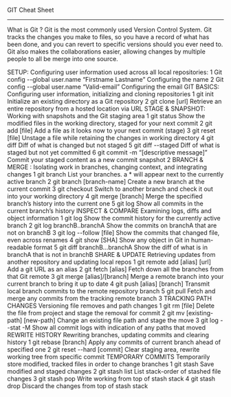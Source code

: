 GIT Cheat Sheet
___
What is Git ?
Git is the most commonly used Version Control System. Git tracks the changes you make to files, so you have a
record of what has been done, and you can revert to specific versions should you ever need to. Git also makes
the collaborations easier, allowing changes by multiple people to all be merge into one source.

SETUP:
Configuring user information used across all local repositories:
1 Git config --global user.name “Firstname Lastname” Configuring the name
2 Git config --global user.name “Valid-email” Configuring the email
GIT BASICS:
Configuring user information, initializing and cloning repositories
1 git init Initialize an existing directory as a Git repository
2 git clone [url] Retrieve an entire repository from a hosted location via URL
STAGE & SNAPSHOT:
Working with snapshots and the Git staging area
1 git status Show the modified files in the working directory,
staged for your next commit
2 git add [file] Add a file as it looks now to your next commit (stage)
3 git reset [file] Unstage a file while retaining the changes in working
directory
4 git diff Diff of what is changed but not staged
5 git diff --staged Diff of what is staged but not yet committed
6 git commit -m “[descriptive message]” Commit your staged content as a new commit
snapshot
2
BRANCH & MERGE :
Isolating work in branches, changing context, and integrating changes
1 git branch List your branches. a * will appear next to the currently
active branch
2 git branch [branch-name] Create a new branch at the current commit
3 git checkout Switch to another branch and check it out into your working
directory
4 git merge [branch] Merge the specified branch’s history into the current one
5 git log Show all commits in the current branch’s history
INSPECT & COMPARE
Examining logs, diffs and object information
1 git log Show the commit history for the currently active branch
2 git log branchB..branchA Show the commits on branchA that are not on branchB
3 git log --follow [file] Show the commits that changed file, even across renames
4 git show [SHA] Show any object in Git in human-readable format
5 git diff branchB...branchA Show the diff of what is in branchA that is not in branchB
SHARE & UPDATE
Retrieving updates from another repository and updating local repos
1 git remote add [alias] [url] Add a git URL as an alias
2 git fetch [alias] Fetch down all the branches from that Git remote
3 git merge [alias]/[branch] Merge a remote branch into your current branch to bring it
up to date
4 git push [alias] [branch] Transmit local branch commits to the remote repository
branch
5 git pull Fetch and merge any commits from the tracking remote
branch
3
TRACKING PATH CHANGES
Versioning file removes and path changes
1 git rm [file] Delete the file from project and stage the removal for
commit
2 git mv [existing-path] [new-path] Change an existing file path and stage the move
3 git log --stat -M Show all commit logs with indication of any paths that
moved
REWRITE HISTORY
Rewriting branches, updating commits and clearing history
1 git rebase [branch] Apply any commits of current branch ahead of specified one
2 git reset --hard [commit] Clear staging area, rewrite working tree from specific
commit
TEMPORARY COMMITS
Temporarily store modified, tracked files in order to change branches
1 git stash Save modified and staged changes
2 git stash list List stack-order of stashed file changes
3 git stash pop Write working from top of stash stack
4 git stash drop Discard the changes from top of stash stack
